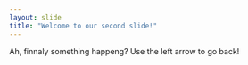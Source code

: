 ```yaml
---
layout: slide
title: "Welcome to our second slide!"
---
```

Ah, finnaly something happeng?
Use the left arrow to go back!

